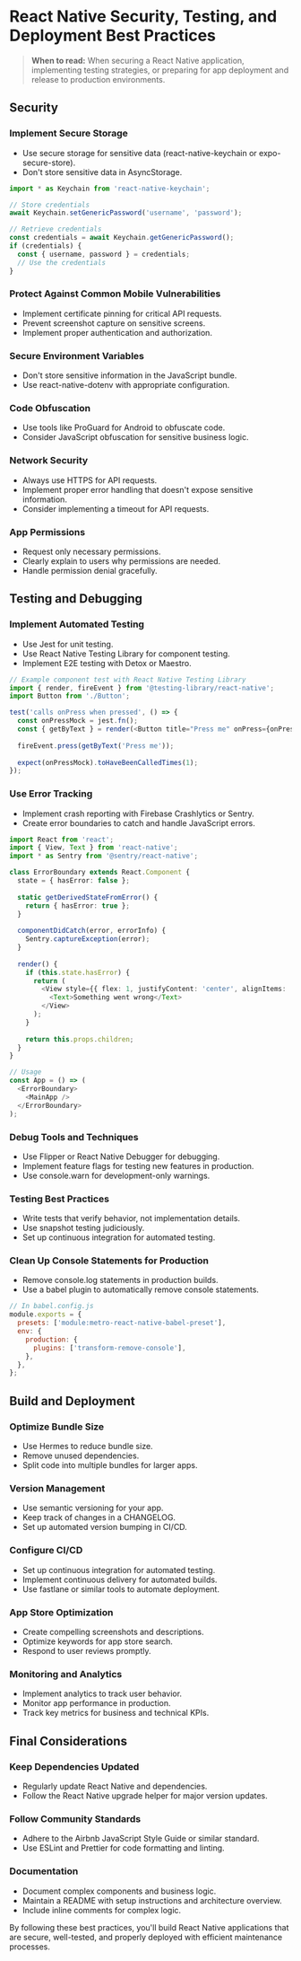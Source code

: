 # React Native Security, Testing, and Deployment Best Practices

> **When to read:** When securing a React Native application, implementing testing strategies, or preparing for app deployment and release to production environments.

## Security

### Implement Secure Storage
- Use secure storage for sensitive data (react-native-keychain or expo-secure-store).
- Don't store sensitive data in AsyncStorage.

```typescript
import * as Keychain from 'react-native-keychain';

// Store credentials
await Keychain.setGenericPassword('username', 'password');

// Retrieve credentials
const credentials = await Keychain.getGenericPassword();
if (credentials) {
  const { username, password } = credentials;
  // Use the credentials
}
```

### Protect Against Common Mobile Vulnerabilities
- Implement certificate pinning for critical API requests.
- Prevent screenshot capture on sensitive screens.
- Implement proper authentication and authorization.

### Secure Environment Variables
- Don't store sensitive information in the JavaScript bundle.
- Use react-native-dotenv with appropriate configuration.

### Code Obfuscation
- Use tools like ProGuard for Android to obfuscate code.
- Consider JavaScript obfuscation for sensitive business logic.

### Network Security
- Always use HTTPS for API requests.
- Implement proper error handling that doesn't expose sensitive information.
- Consider implementing a timeout for API requests.

### App Permissions
- Request only necessary permissions.
- Clearly explain to users why permissions are needed.
- Handle permission denial gracefully.

## Testing and Debugging

### Implement Automated Testing
- Use Jest for unit testing.
- Use React Native Testing Library for component testing.
- Implement E2E testing with Detox or Maestro.

```typescript
// Example component test with React Native Testing Library
import { render, fireEvent } from '@testing-library/react-native';
import Button from './Button';

test('calls onPress when pressed', () => {
  const onPressMock = jest.fn();
  const { getByText } = render(<Button title="Press me" onPress={onPressMock} />);
  
  fireEvent.press(getByText('Press me'));
  
  expect(onPressMock).toHaveBeenCalledTimes(1);
});
```

### Use Error Tracking
- Implement crash reporting with Firebase Crashlytics or Sentry.
- Create error boundaries to catch and handle JavaScript errors.

```typescript
import React from 'react';
import { View, Text } from 'react-native';
import * as Sentry from '@sentry/react-native';

class ErrorBoundary extends React.Component {
  state = { hasError: false };
  
  static getDerivedStateFromError() {
    return { hasError: true };
  }
  
  componentDidCatch(error, errorInfo) {
    Sentry.captureException(error);
  }
  
  render() {
    if (this.state.hasError) {
      return (
        <View style={{ flex: 1, justifyContent: 'center', alignItems: 'center' }}>
          <Text>Something went wrong</Text>
        </View>
      );
    }
    
    return this.props.children;
  }
}

// Usage
const App = () => (
  <ErrorBoundary>
    <MainApp />
  </ErrorBoundary>
);
```

### Debug Tools and Techniques
- Use Flipper or React Native Debugger for debugging.
- Implement feature flags for testing new features in production.
- Use console.warn for development-only warnings.

### Testing Best Practices
- Write tests that verify behavior, not implementation details.
- Use snapshot testing judiciously.
- Set up continuous integration for automated testing.

### Clean Up Console Statements for Production
- Remove console.log statements in production builds.
- Use a babel plugin to automatically remove console statements.

```javascript
// In babel.config.js
module.exports = {
  presets: ['module:metro-react-native-babel-preset'],
  env: {
    production: {
      plugins: ['transform-remove-console'],
    },
  },
};
```

## Build and Deployment

### Optimize Bundle Size
- Use Hermes to reduce bundle size.
- Remove unused dependencies.
- Split code into multiple bundles for larger apps.

### Version Management
- Use semantic versioning for your app.
- Keep track of changes in a CHANGELOG.
- Set up automated version bumping in CI/CD.

### Configure CI/CD
- Set up continuous integration for automated testing.
- Implement continuous delivery for automated builds.
- Use fastlane or similar tools to automate deployment.

### App Store Optimization
- Create compelling screenshots and descriptions.
- Optimize keywords for app store search.
- Respond to user reviews promptly.

### Monitoring and Analytics
- Implement analytics to track user behavior.
- Monitor app performance in production.
- Track key metrics for business and technical KPIs.

## Final Considerations

### Keep Dependencies Updated
- Regularly update React Native and dependencies.
- Follow the React Native upgrade helper for major version updates.

### Follow Community Standards
- Adhere to the Airbnb JavaScript Style Guide or similar standard.
- Use ESLint and Prettier for code formatting and linting.

### Documentation
- Document complex components and business logic.
- Maintain a README with setup instructions and architecture overview.
- Include inline comments for complex logic.

By following these best practices, you'll build React Native applications that are secure, well-tested, and properly deployed with efficient maintenance processes. 